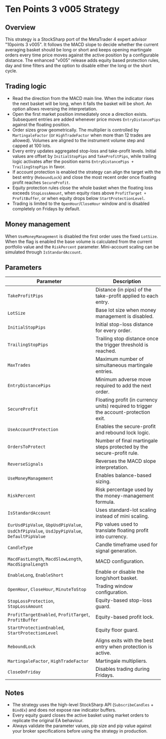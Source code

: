 # Ten Points 3 v005 Strategy

## Overview
This strategy is a StockSharp port of the MetaTrader 4 expert advisor "10points 3 v005". It follows the MACD slope to decide whether the current averaging basket should be long or short and keeps opening martingale orders every time price moves against the active position by a configurable distance. The enhanced "v005" release adds equity based protection rules, day and time filters and the option to disable either the long or the short cycle.

## Trading logic
- Read the direction from the MACD main line. When the indicator rises the next basket will be long, when it falls the basket will be short. An option allows reversing the interpretation.
- Open the first market position immediately once a direction exists. Subsequent entries are added whenever price moves `EntryDistancePips` against the floating position.
- Order sizes grow geometrically. The multiplier is controlled by `MartingaleFactor` (or `HighTradeFactor` when more than 12 trades are allowed). Volumes are aligned to the instrument volume step and capped at 100 lots.
- Every entry updates aggregated stop-loss and take-profit levels. Initial values are offset by `InitialStopPips` and `TakeProfitPips`, while trailing logic activates after the position earns `EntryDistancePips + TrailingStopPips` in favor.
- If account protection is enabled the strategy can align the target with the best entry (`ReboundLock`) and close the most recent order once floating profit reaches `SecureProfit`.
- Equity protection rules close the whole basket when the floating loss exceeds `StopLossAmount`, when equity rises above `ProfitTarget + ProfitBuffer`, or when equity drops below `StartProtectionLevel`.
- Trading is limited to the `OpenHour`/`CloseHour` window and is disabled completely on Fridays by default.

## Money management
When `UseMoneyManagement` is disabled the first order uses the fixed `LotSize`. When the flag is enabled the base volume is calculated from the current portfolio value and the `RiskPercent` parameter. Mini-account scaling can be simulated through `IsStandardAccount`.

## Parameters
| Parameter | Description |
|-----------|-------------|
| `TakeProfitPips` | Distance (in pips) of the take-profit applied to each entry. |
| `LotSize` | Base lot size when money management is disabled. |
| `InitialStopPips` | Initial stop-loss distance for every order. |
| `TrailingStopPips` | Trailing stop distance once the trigger threshold is reached. |
| `MaxTrades` | Maximum number of simultaneous martingale entries. |
| `EntryDistancePips` | Minimum adverse move required to add the next order. |
| `SecureProfit` | Floating profit (in currency units) required to trigger the account-protection exit. |
| `UseAccountProtection` | Enables the secure-profit and rebound lock logic. |
| `OrdersToProtect` | Number of final martingale steps protected by the secure-profit rule. |
| `ReverseSignals` | Reverses the MACD slope interpretation. |
| `UseMoneyManagement` | Enables balance-based sizing. |
| `RiskPercent` | Risk percentage used by the money-management formula. |
| `IsStandardAccount` | Uses standard-lot scaling instead of mini scaling. |
| `EurUsdPipValue`, `GbpUsdPipValue`, `UsdChfPipValue`, `UsdJpyPipValue`, `DefaultPipValue` | Pip values used to translate floating profit into currency. |
| `CandleType` | Candle timeframe used for signal generation. |
| `MacdFastLength`, `MacdSlowLength`, `MacdSignalLength` | MACD configuration. |
| `EnableLong`, `EnableShort` | Enable or disable the long/short basket. |
| `OpenHour`, `CloseHour`, `MinuteToStop` | Trading window configuration. |
| `StopLossProtection`, `StopLossAmount` | Equity-based stop-loss guard. |
| `ProfitTargetEnabled`, `ProfitTarget`, `ProfitBuffer` | Equity-based profit lock. |
| `StartProtectionEnabled`, `StartProtectionLevel` | Equity floor guard. |
| `ReboundLock` | Aligns exits with the best entry when protection is active. |
| `MartingaleFactor`, `HighTradeFactor` | Martingale multipliers. |
| `CloseOnFriday` | Disables trading during Fridays. |

## Notes
- The strategy uses the high-level StockSharp API (`SubscribeCandles` + `BindEx`) and does not expose raw indicator buffers.
- Every equity guard closes the active basket using market orders to replicate the original EA behaviour.
- Always validate the parameter values, pip size and pip value against your broker specifications before using the strategy in production.
